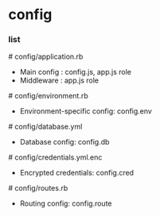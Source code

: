 # config

### list

\# config/application.rb

- Main config   : config.js, app.js role
- Middleware    : app.js role 

\# config/environment.rb

- Environment-specific config: config.env

\# config/database.yml

- Database config: config.db

\# config/credentials.yml.enc

- Encrypted credentials: config.cred

\# config/routes.rb

- Routing config: config.route